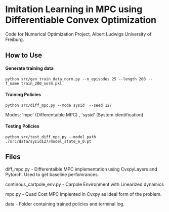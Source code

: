 # Imitation Learning in MPC using Differentiable Convex Optimization

Code for Numerical Optimization Project, Albert Ludwigs University of Freiburg.



## How to Use

#### Generate training data
```
python src/gen_train_data_norm.py --n_episodes 25 --length 200 --f_name train_200_norm.pkl
```
#### Training Policies

```
python src/diff_mpc.py --mode sysid  --seed 127
```
Modes: 'mpc' (Differentaible MPC) ,  'sysid' (System identification)
#### Testing Policies

```
python src/test_diff_mpc.py --model_path ./src/data/sysid127/model_state_e_0.pt
```

## Files

diff_mpc.py - Differentaible MPC implementation using CvxpyLayers and Pytorch. Used to get baseline perfomrances.

continous_cartpole_env.py - Carpole Environment with Linearized dynamics

mpc.py - Quad Cost MPC implented in Cvxpy as ideal form of the problem.

data - Folder containing trained policies and terminal log.

